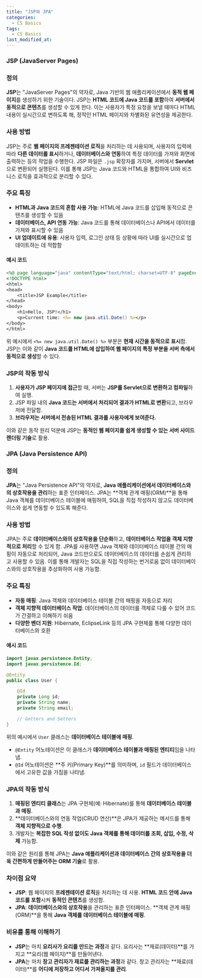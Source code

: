 ```yaml
---
title: "JSP와 JPA"
categories:
  - CS Basics
tags:
  - CS Basics
last_modified_at: 
---
```


### JSP (JavaServer Pages)

### 정의
**JSP**는 "JavaServer Pages"의 약자로, Java 기반의 웹 애플리케이션에서 **동적 웹 페이지**를 생성하기 위한 기술이다. JSP는 **HTML 코드에 Java 코드를 포함**하여 **서버에서 동적으로 콘텐츠**를 생성할 수 있게 한다. 이는 사용자가 특정 요청을 보낼 때마다 HTML 내용이 실시간으로 변하도록 해, 정적인 HTML 페이지와 차별화된 유연성을 제공한다.

### 사용 방법
JSP는 주로 **웹 페이지의 프레젠테이션 로직**을 처리하는 데 사용되며, 사용자의 입력에 따라 **다른 데이터를 표시**하거나, **데이터베이스와 연동**하여 특정 데이터를 가져와 화면에 출력하는 등의 작업을 수행한다. JSP 파일은 `.jsp` 확장자를 가지며, 서버에서 **Servlet**으로 변환되어 실행된다. 이를 통해 JSP는 Java 코드와 HTML을 통합하여 UI와 비즈니스 로직을 효과적으로 분리할 수 있다.

### 주요 특징
- **HTML과 Java 코드의 혼합 사용 가능**: HTML에 Java 코드를 삽입해 동적으로 콘텐츠를 생성할 수 있음
- **데이터베이스, API 연동 가능**: Java 코드를 통해 데이터베이스나 API에서 데이터를 가져와 표시할 수 있음
- **UI 업데이트에 유용**: 사용자 입력, 로그인 상태 등 상황에 따라 UI를 실시간으로 업데이트하는 데 적합함

#### 예시 코드
```jsp
<%@ page language="java" contentType="text/html; charset=UTF-8" pageEncoding="UTF-8"%>
<!DOCTYPE html>
<html>
<head>
    <title>JSP Example</title>
</head>
<body>
    <h1>Hello, JSP!</h1>
    <p>Current time: <%= new java.util.Date() %></p>
</body>
</html>
```

위 예시에서 `<%= new java.util.Date() %>` 부분은 **현재 시간을 동적으로 표시**함. JSP는 이와 같이 **Java 코드를 HTML에 삽입하여 웹 페이지의 특정 부분을 서버 측에서 동적으로 생성**할 수 있다.

### JSP의 작동 방식
1. **사용자가 JSP 페이지에 접근**할 때, 서버는 **JSP를 Servlet으로 변환하고 컴파일**하여 실행.
2. JSP 파일 내의 **Java 코드는 서버에서 처리되어 결과가 HTML로 변환**되고, 브라우저에 전달함.
3. **브라우저는 서버에서 전송된 HTML 결과를 사용자에게 보여준다.**

이와 같은 동작 원리 덕분에 JSP는 **동적인 웹 페이지를 쉽게 생성할 수 있는 서버 사이드 렌더링 기술**로 활용.

### JPA (Java Persistence API)

### 정의
**JPA**는 "Java Persistence API"의 약자로, **Java 애플리케이션에서 데이터베이스와의 상호작용을 관리**하는 표준 인터페이스. JPA는 **객체 관계 매핑(ORM)**을 통해 Java 객체를 데이터베이스 테이블에 매핑하여, SQL을 직접 작성하지 않고도 데이터베이스와 쉽게 연동할 수 있도록 해준다.

### 사용 방법
JPA는 주로 **데이터베이스와의 상호작용을 단순화**하고, **데이터베이스 작업을 객체 지향적으로 처리**할 수 있게 함. JPA를 사용하면 Java 객체와 데이터베이스 테이블 간의 매핑이 자동으로 처리되어, Java 코드만으로도 데이터베이스의 데이터를 손쉽게 관리하고 사용할 수 있음. 이를 통해 개발자는 SQL을 직접 작성하는 번거로움 없이 데이터베이스와의 상호작용을 추상화하여 사용 가능함.

### 주요 특징
- **자동 매핑**: Java 객체와 데이터베이스 테이블 간의 매핑을 자동으로 처리
- **객체 지향적 데이터베이스 작업**: 데이터베이스의 데이터를 객체로 다룰 수 있어 코드가 간결하고 이해하기 쉬움
- **다양한 벤더 지원**: Hibernate, EclipseLink 등의 JPA 구현체를 통해 다양한 데이터베이스와 호환

#### 예시 코드
```java
import javax.persistence.Entity;
import javax.persistence.Id;

@Entity
public class User {

    @Id
    private Long id;
    private String name;
    private String email;

    // Getters and Setters
}
```
위의 예시에서 `User` 클래스는 **데이터베이스 테이블에 매핑**.

- `@Entity` 어노테이션은 이 클래스가 **데이터베이스 테이블과 매핑된 엔티티**임을 나타냄.
- `@Id` 어노테이션은 **주 키(Primary Key)**를 의미하며, `id` 필드가 데이터베이스에서 고유한 값을 가짐을 나타냄.

### JPA의 작동 방식
1. **매핑된 엔티티 클래스**는 JPA 구현체(예: Hibernate)를 통해 **데이터베이스 테이블과 매핑**.
2. **데이터베이스와의 연동 작업(CRUD 연산)**은 JPA가 제공하는 메서드를 통해 **객체 지향적으로 수행**.
3. 개발자는 **복잡한 SQL 작성 없이도 Java 객체를 통해 데이터를 조회, 삽입, 수정, 삭제** 가능함.

이와 같은 원리를 통해 JPA는 **Java 애플리케이션과 데이터베이스 간의 상호작용을 더욱 간편하게 만들어주는 ORM 기술**로 활용.

### 차이점 요약
- **JSP**: 웹 페이지의 **프레젠테이션 로직**을 처리하는 데 사용. **HTML 코드 안에 Java 코드를 포함**시켜 **동적인 콘텐츠**를 생성함.
- **JPA**: **데이터베이스와의 상호작용**을 관리하는 표준 인터페이스. **객체 관계 매핑(ORM)**을 통해 **Java 객체를 데이터베이스 테이블에 매핑**.

### 비유를 통해 이해하기
- **JSP**는 마치 **요리사가 요리를 만드는 과정**과 같다. 요리사는 **재료(데이터)**를 가지고 **요리(웹 페이지)**를 만들어낸다.
- **JPA**는 마치 **창고 관리자가 재료를 관리하는 과정**과 같다. 창고 관리자는 **재료(데이터)**를 **어디에 저장하고 어디서 가져올지를 관리**.


